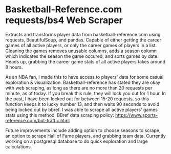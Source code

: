 # Basketball-Reference.com requests/bs4 Web Scraper
Extracts and transforms player data from basketball-reference.com using requests, BeautifulSoup, and pandas. Capable of either getting the career games of all active players, or only the career games of players in a list. Cleaning the games removes unusable columns, adds a season column which indicates the season the game occured, and sorts games by date. Heads up, grabbing the career game stats of all active players takes around 8 hours.

As an NBA fan, I made this to have access to players' data for some casual exploration & visualization. Basketball-reference has stated they are okay with web scraping, as long as there are no more than 20 requests per minute, as of today. If you break this rule, they will lock you out for 1 hour. In the past, I have been locked out for between 15-20 requests, so this function keeps it to lucky number 13, and then waits 90 seconds to avoid being locked out by bbref. I was able to scrape all active players' games stats using this method. 
BBref data scraping policy: https://www.sports-reference.com/bot-traffic.html

Future improvements include adding option to choose seasons to scrape, an option to scrape Hall of Fame players, and grabbing team data.
Currently working on a postgresql database to do quick exploration and large calculations.
